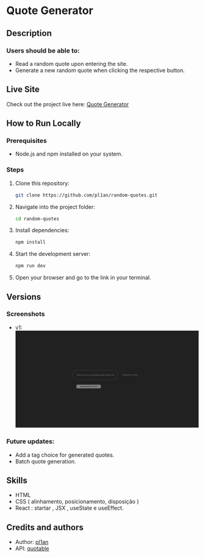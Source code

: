 # Quote Generator

## Description
### Users should be able to:
- Read a random quote upon entering the site.
- Generate a new random quote when clicking the respective button.

## Live Site
Check out the project live here: [Quote Generator](https://random-quotes-ruby.vercel.app/)

## How to Run Locally
### Prerequisites
- Node.js and npm installed on your system.

### Steps
1. Clone this repository:  
   ```bash
   git clone https://github.com/pl1an/random-quotes.git
   ```
2. Navigate into the project folder:  
   ```bash
   cd random-quotes
   ```
3. Install dependencies:  
   ```bash
   npm install
   ```
4. Start the development server:  
   ```bash
   npm run dev
   ```
5. Open your browser and go to the link in your terminal.

## Versions
### Screenshots
- v1: 
![](./src/assets/screenshotv1.png)

### Future updates:
- Add a tag choice for generated quotes.
- Batch quote generation.

## Skills
- HTML
- CSS ( alinhamento, posicionamento, disposição )
- React : startar , JSX , useState e useEffect.

## Credits and authors
- Author: [pl1an](https://github.com/pl1an)
- API: [quotable](https://github.com/lukePeavey/quotable)
